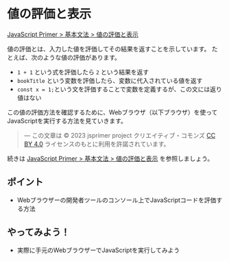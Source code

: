 # 値の評価と表示

[JavaScript Primer > 基本文法 > 値の評価と表示](https://jsprimer.net/basic/read-eval-print/)

値の評価とは、入力した値を評価してその結果を返すことを示しています。
たとえば、次のような値の評価があります。

- `1 + 1` という式を評価したら `2` という結果を返す
- `bookTitle` という変数を評価したら、変数に代入されている値を返す
- `const x = 1;`という文を評価することで変数を定義するが、この文には返り値はない

この値の評価方法を確認するために、Webブラウザ（以下ブラウザ）を使ってJavaScriptを実行する方法を見ていきます。

> ― この文章は © 2023 jsprimer project クリエイティブ・コモンズ [CC BY 4.0](https://github.com/asciidwango/js-primer/blob/master/LICENSE-CC-BY) ライセンスのもとに利用を許諾されています。

続きは [JavaScript Primer > 基本文法 > 値の評価と表示](https://jsprimer.net/basic/read-eval-print/) を参照しましょう。

## ポイント

- Webブラウザーの開発者ツールのコンソール上でJavaScriptコードを評価する方法

## やってみよう！

- 実際に手元のWebブラウザーでJavaScriptを実行してみよう
